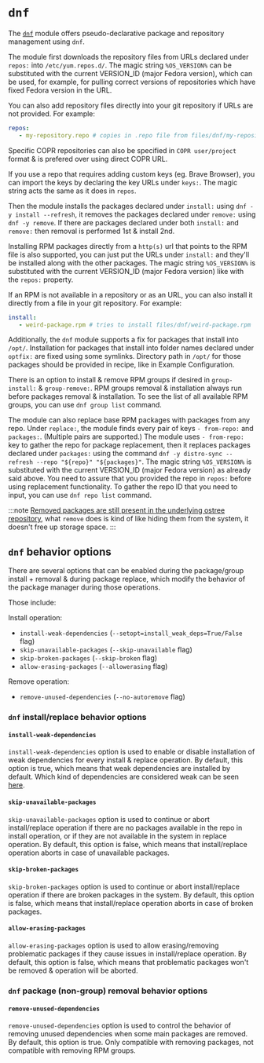 # `dnf`

The [`dnf`](https://docs.fedoraproject.org/en-US/quick-docs/dnf/) module offers pseudo-declarative package and repository management using `dnf`.

The module first downloads the repository files from URLs declared under `repos:` into `/etc/yum.repos.d/`. The magic string `%OS_VERSION%` can be substituted with the current VERSION_ID (major Fedora version), which can be used, for example, for pulling correct versions of repositories which have fixed Fedora version in the URL.

You can also add repository files directly into your git repository if URLs are not provided. For example:
```yml
repos:
   - my-repository.repo # copies in .repo file from files/dnf/my-repository.repo to /etc/yum.repos.d/
```

Specific COPR repositories can also be specified in `COPR user/project` format & is prefered over using direct COPR URL.

If you use a repo that requires adding custom keys (eg. Brave Browser), you can import the keys by declaring the key URLs under `keys:`. The magic string acts the same as it does in `repos`.

Then the module installs the packages declared under `install:` using `dnf -y install --refresh`, it removes the packages declared under `remove:` using `dnf -y remove`. If there are packages declared under both `install:` and `remove:` then removal is performed 1st & install 2nd.

Installing RPM packages directly from a `http(s)` url that points to the RPM file is also supported, you can just put the URLs under `install:` and they'll be installed along with the other packages. The magic string `%OS_VERSION%` is substituted with the current VERSION_ID (major Fedora version) like with the `repos:` property.

If an RPM is not available in a repository or as an URL, you can also install it directly from a file in your git repository. For example:
```yml
install:
   - weird-package.rpm # tries to install files/dnf/weird-package.rpm
```

Additionally, the `dnf` module supports a fix for packages that install into `/opt/`. Installation for packages that install into folder names declared under `optfix:` are fixed using some symlinks. Directory path in `/opt/` for those packages should be provided in recipe, like in Example Configuration.

There is an option to install & remove RPM groups if desired in `group-install:` & `group-remove:`. RPM groups removal & installation always run before packages removal & installation. To see the list of all available RPM groups, you can use `dnf group list` command.

The module can also replace base RPM packages with packages from any repo. Under `replace:`, the module finds every pair of keys `- from-repo:` and `packages:`. (Multiple pairs are supported.) The module uses `- from-repo:` key to gather the repo for package replacement, then it replaces packages declared under `packages:` using the command `dnf -y distro-sync --refresh --repo "${repo}" "${packages}"`. The magic string `%OS_VERSION%` is substituted with the current VERSION_ID (major Fedora version) as already said above. You need to assure that you provided the repo in `repos:` before using replacement functionality. To gather the repo ID that you need to input, you can use `dnf repo list` command.

:::note
[Removed packages are still present in the underlying ostree repository](https://coreos.github.io/rpm-ostree/administrator-handbook/#removing-a-base-package), what `remove` does is kind of like hiding them from the system, it doesn't free up storage space.
:::

## `dnf` behavior options

There are several options that can be enabled during the package/group install + removal & during package replace, which modify the behavior of the package manager during those operations.

Those include:

Install operation:
  - `install-weak-dependencies` (`--setopt=install_weak_deps=True/False` flag)
  - `skip-unavailable-packages` (`--skip-unavailable` flag)
  - `skip-broken-packages` (`--skip-broken` flag)
  - `allow-erasing-packages` (`--allowerasing` flag)

Remove operation:
  - `remove-unused-dependencies` (`--no-autoremove` flag)


### `dnf` install/replace behavior options

#### `install-weak-dependencies`
`install-weak-dependencies` option is used to enable or disable installation of weak dependencies for every install & replace operation. By default, this option is true, which means that weak dependencies are installed by default. Which kind of dependencies are considered weak can be seen [here](https://docs.fedoraproject.org/en-US/packaging-guidelines/WeakDependencies/).

#### `skip-unavailable-packages`
`skip-unavailable-packages` option is used to continue or abort install/replace operation if there are no packages available in the repo in install operation, or if they are not available in the system in replace operation. By default, this option is false, which means that install/replace operation aborts in case of unavailable packages.

#### `skip-broken-packages`
`skip-broken-packages` option is used to continue or abort install/replace operation if there are broken packages in the system. By default, this option is false, which means that install/replace operation aborts in case of broken packages.

#### `allow-erasing-packages`
`allow-erasing-packages` option is used to allow erasing/removing problematic packages if they cause issues in install/replace operation. By default, this option is false, which means that problematic packages won't be removed & operation will be aborted.

### `dnf` package (non-group) removal behavior options

#### `remove-unused-dependencies`
`remove-unused-dependencies` option is used to control the behavior of removing unused dependencies when some main packages are removed. By default, this option is true. Only compatible with removing packages, not compatible with removing RPM groups.